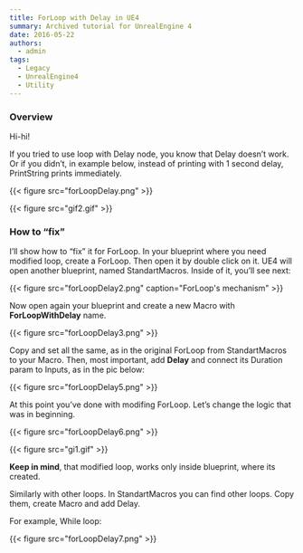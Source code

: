 ```yaml
---
title: ForLoop with Delay in UE4
summary: Archived tutorial for UnrealEngine 4
date: 2016-05-22
authors:
  - admin
tags:
  - Legacy
  - UnrealEngine4
  - Utility
---
```


### Overview 
Hi-hi!

If you tried to use loop with Delay node, you know that Delay doesn’t work.
Or if you didn’t, in example below, instead of printing with 1 second delay, PrintString prints immediately.

{{< figure src="forLoopDelay.png" >}}

{{< figure src="gif2.gif" >}}

### How to “fix”

I’ll show how to “fix” it for ForLoop.
In your blueprint where you need modified loop, create a ForLoop.
Then open it by double click on it. UE4 will open another blueprint, named StandartMacros.
Inside of it, you’ll see next:

{{< figure src="forLoopDelay2.png" caption="ForLoop's mechanism" >}}

Now open again your blueprint and create a new Macro with **ForLoopWithDelay** name.

{{< figure src="forLoopDelay3.png" >}}

Copy and set all the same, as in the original ForLoop from StandartMacros to your Macro. Then, most important, add **Delay** and connect its Duration param to Inputs, as in the pic below:

{{< figure src="forLoopDelay5.png" >}}

At this point you’ve done with modifing ForLoop. Let’s change the logic that was in beginning.

{{< figure src="forLoopDelay6.png" >}}

{{< figure src="gi1.gif" >}}

**Keep in mind**, that modified loop, works only inside blueprint, where its created.

Similarly with other loops. In StandartMacros you can find other loops. Copy them, create Macro and add Delay.

For example, While loop:

{{< figure src="forLoopDelay7.png" >}}